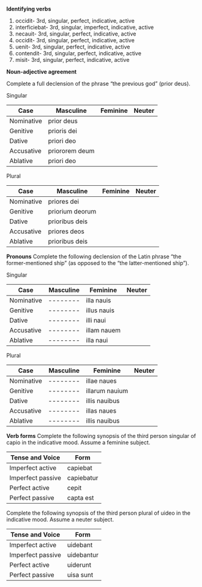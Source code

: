 
**Identifying verbs**

1. occidit- 3rd, singular, perfect, indicative, active
2. interficiebat- 3rd, singular, imperfect, indicative, active
3. necauit- 3rd, singular, perfect, indicative, active
4. occidit- 3rd, singular, perfect, indicative, active
5. uenit- 3rd, singular, perfect, indicative, active
6. contendit- 3rd, singular, perfect, indicative, active
7. misit- 3rd, singular, perfect, indicative, active




**Noun-adjective agreement**

Complete a full declension of the phrase “the previous god” (prior deus).

Singular

Case|Masculine|Feminine|Neuter
----|--------|--------|----------
Nominative|prior deus
Genitive|prioris dei
Dative|priori deo
Accusative|priororem deum
Ablative|priori deo

Plural 

Case|Masculine|Feminine|Neuter
----|--------|--------|----------
Nominative|priores dei
Genitive|priorium deorum
Dative|prioribus deis
Accusative|priores deos
Ablative|prioribus deis



**Pronouns**
Complete the following declension of the Latin phrase “the former-mentioned ship” (as opposed to the “the latter-mentioned ship”).

Singular

Case|Masculine|Feminine|Neuter
----|--------|--------|----------
Nominative|--------|illa nauis
Genitive|--------|illus nauis
Dative|--------|illi naui
Accusative|--------|illam nauem
Ablative|--------|illa naui

Plural

Case|Masculine|Feminine|Neuter
----|--------|--------|----------
Nominative|--------|illae naues
Genitive|--------|illarum nauium
Dative|--------|illis nauibus
Accusative|--------|illas naues
Ablative|--------|illis nauibus


**Verb forms**
Complete the following synopsis of the third person singular of capio in the indicative mood. Assume a feminine subject.


Tense and Voice|Form
----|--------
Imperfect active|capiebat
Imperfect passive|capiebatur
Perfect active|cepit 
Perfect passive| capta est

Complete the following synopsis of the third person plural of uideo in the indicative mood. Assume a neuter subject.

Tense and Voice|Form
----|--------
Imperfect active|uidebant
Imperfect passive|uidebantur 
Perfect active|uiderunt
Perfect passive|uisa sunt

